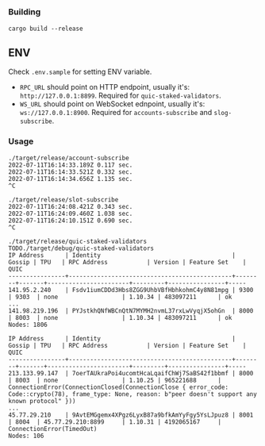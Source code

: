 # 

### Building

```
cargo build --release
```

## ENV

Check `.env.sample` for setting ENV variable.
- `RPC_URL` should point on HTTP endpoint, usually it's: `http://127.0.0.1:8899`. Required for `quic-staked-validators`.
- `WS_URL` should point on WebSocket ednpoint, usually it's: `ws://127.0.0.1:8900`. Required for `accounts-subscribe` and `slog-subscribe`.

### Usage

```
./target/release/account-subscribe
2022-07-11T16:14:33.189Z 0.117 sec.
2022-07-11T16:14:33.521Z 0.332 sec.
2022-07-11T16:14:34.656Z 1.135 sec.
^C
```

```
./target/release/slot-subscribe
2022-07-11T16:24:08.421Z 0.343 sec.
2022-07-11T16:24:09.460Z 1.038 sec.
2022-07-11T16:24:10.151Z 0.690 sec.
^C
```

```
./target/release/quic-staked-validators
TODO./target/debug/quic-staked-validators 
IP Address      | Identity                                     | Gossip | TPU   | RPC Address           | Version | Feature Set    | QUIC
----------------+----------------------------------------------+--------+-------+-----------------------+---------+----------------+-----
141.95.2.240    | Fsdv1iumCDDd3Hbs8ZGG9UhbVBfHbhkohmC4y8N81mpg | 9300   | 9303  | none                  | 1.10.34 | 483097211      | ok
...
141.98.219.196  | PYJstkhQNfWBCnQtN7MYMH2nvmL37rxLwVyqjX5ohGn  | 8000   | 8003  | none                  | 1.10.34 | 483097211      | ok
Nodes: 1806

IP Address      | Identity                                     | Gossip | TPU   | RPC Address           | Version | Feature Set    | QUIC
----------------+----------------------------------------------+--------+-------+-----------------------+---------+----------------+-----
213.133.99.147  | 7oerTAUkraPoi4ucomtHcaLqaifChWj7SaBS42f1bbmf | 8000   | 8003  | none                  | 1.10.25 | 965221688      | ConnectionError(ConnectionClosed(ConnectionClose { error_code: Code::crypto(78), frame_type: None, reason: b"peer doesn't support any known protocol" }))
...
45.77.29.210    | 9AvtEMGgemx4XPgz6LyxB87a9bfkAmYyFgy5YsLJpuz8 | 8001   | 8004  | 45.77.29.210:8899     | 1.10.31 | 4192065167     | ConnectionError(TimedOut)
Nodes: 106
```

